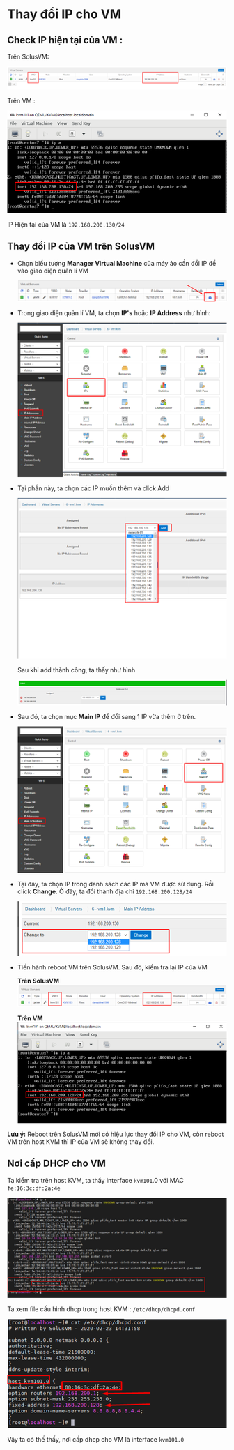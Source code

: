 # Thay đổi IP cho VM

## Check IP hiện tại của VM :

Trên SolusVM:

<img src="..\images\Screenshot_38.png">

Trên VM :

<img src="..\images\Screenshot_39.png">

IP Hiện tại của VM là `192.168.200.130/24`


## Thay đổi IP của VM trên SolusVM
- Chọn biểu tượng **Manager Virtual Machine** của máy ảo cần đổi IP để vào giao diện quản lí VM

    <img src="..\images\Screenshot_40.png">

- Trong giao diện quản lí VM, ta chọn **IP's** hoặc **IP Address** như hình:

    <img src="..\images\Screenshot_41.png">

- Tại phần này, ta chọn các IP muốn thêm và click Add

    <img src ="..\images\Screenshot_42.png">

    Sau khi add thành công, ta thấy như hình

    <img src="..\images\Screenshot_43.png">

- Sau đó, ta chọn mục **Main IP** để đổi sang 1 IP vừa thêm ở trên.

    <img src="..\images\Screenshot_44.png">

- Tại đây, ta chọn IP trong danh sách các IP mà VM được sử dụng. Rồi click **Change**. Ở đây, ta đổi thành địa chỉ `192.168.200.128/24`

    <img src="..\images\Screenshot_45.png">

- Tiến hành reboot VM trên SolusVM. Sau đó, kiểm tra lại IP của VM

    **Trên SolusVM**
    <img src= "..\images\Screenshot_46.png">

    **Trên VM**
    <img src="..\images\Screenshot_47.png">


**Lưu ý:** 
Reboot trên SolusVM mới có hiệu lực thay đổi IP cho VM, còn reboot VM trên host KVM thì IP của VM sẽ không thay đổi.

## Nơi cấp DHCP cho VM
Ta kiểm tra trên host KVM, ta thấy interface `kvm101`.0 với MAC `fe:16:3c:df:2a:4e`

<img src="..\images\Screenshot_48.png">

Ta xem file cấu hình dhcp trong host KVM : `/etc/dhcp/dhcpd.conf`

<img src="..\images\Screenshot_49.png">

Vậy ta có thế thấy, nơi cấp dhcp cho VM là interface `kvm101.0`